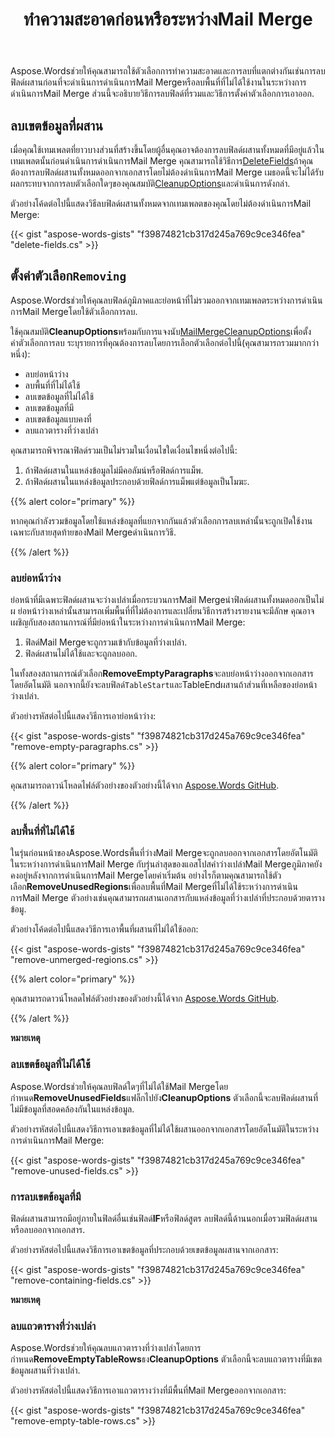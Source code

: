 ﻿---
title: ทำความสะอาดก่อนหรือระหว่างMail Merge
second_title: Aspose.Wordsสำหรับ.NET
articleTitle: ทำความสะอาดก่อนหรือระหว่างการดำเนินการMail Merge
linktitle: ทำความสะอาดก่อนหรือระหว่างการดำเนินการMail Merge
type: docs
description: "ใช้ตัวเลือกการทำความสะอาดและการลบที่แตกต่างกันเช่นการลบฟิลด์ผสานก่อนดำเนินการดำเนินการMail Mergeหรือลบพื้นที่ที่ไม่ได้ใช้ระหว่างการดำเนินการMail Mergeโดยใช้C#."
keywords: "cleanup options Mail Merge c#"
weight: 10
url: /th/net/clean-up-before-or-during-mail-merge/
timestamp: 2024-07-11-08-07-06
---

Aspose.Wordsช่วยให้คุณสามารถใช้ตัวเลือกการทำความสะอาดและการลบที่แตกต่างกันเช่นการลบฟิลด์ผสานก่อนที่จะดำเนินการดำเนินการMail Mergeหรือลบพื้นที่ที่ไม่ได้ใช้งานในระหว่างการดำเนินการMail Merge ส่วนนี้จะอธิบายวิธีการลบฟิลด์ที่รวมและวิธีการตั้งค่าตัวเลือกการเอาออก.

## ลบเขตข้อมูลที่ผสาน

เมื่อคุณใช้เทมเพลตที่ยาวบางส่วนที่สร้างขึ้นโดยผู้อื่นคุณอาจต้องการลบฟิลด์ผสานทั้งหมดที่มีอยู่แล้วในเทมเพลตนั้นก่อนดำเนินการดำเนินการMail Merge คุณสามารถใช้วิธีการ[DeleteFields](https://reference.aspose.com/words/net/aspose.words.mailmerging/mailmerge/deletefields/)ถ้าคุณต้องการลบฟิลด์ผสานทั้งหมดออกจากเอกสารโดยไม่ต้องดำเนินการMail Merge เมธอดนี้จะไม่ได้รับผลกระทบจากการลบตัวเลือกใดๆของคุณสมบัติ[CleanupOptions](https://reference.aspose.com/words/net/aspose.words.mailmerging/mailmerge/cleanupoptions/)และดำเนินการดังกล่า.

ตัวอย่างโค้ดต่อไปนี้แสดงวิธีลบฟิลด์ผสานทั้งหมดจากเทมเพลตของคุณโดยไม่ต้องดำเนินการMail Merge:

{{< gist "aspose-words-gists" "f39874821cb317d245a769c9ce346fea" "delete-fields.cs" >}}

## ตั้งค่าตัวเลือก`Removing`

Aspose.Wordsช่วยให้คุณลบฟิลด์ภูมิภาคและย่อหน้าที่ไม่รวมออกจากเทมเพลตระหว่างการดำเนินการMail Mergeโดยใช้ตัวเลือกการลบ.

ใช้คุณสมบัติ**CleanupOptions**พร้อมกับการแจงนับ[MailMergeCleanupOptions](https://reference.aspose.com/words/net/aspose.words.mailmerging/mailmergecleanupoptions/)เพื่อตั้งค่าตัวเลือกการลบ ระบุรายการที่คุณต้องการลบโดยการเลือกตัวเลือกต่อไปนี้(คุณสามารถรวมมากกว่าหนึ่ง):

* ลบย่อหน้าว่าง
* ลบพื้นที่ที่ไม่ได้ใช้
* ลบเขตข้อมูลที่ไม่ได้ใช้
* ลบเขตข้อมูลที่มี
* ลบเขตข้อมูลแบบคงที่
* ลบแถวตารางที่ว่างเปล่า

คุณสามารถพิจารณาฟิลด์รวมเป็นไม่รวมในเงื่อนไขใดเงื่อนไขหนึ่งต่อไปนี้:

1. ถ้าฟิลด์ผสานในแหล่งข้อมูลไม่มีคอลัมน์หรือฟิลด์การแม็พ.
2. ถ้าฟิลด์ผสานในแหล่งข้อมูลประกอบด้วยฟิลด์การแม็พแต่ข้อมูลเป็นโมฆะ.

{{% alert color="primary" %}}

หากคุณกำลังรวมข้อมูลโดยใช้แหล่งข้อมูลที่แยกจากกันแล้วตัวเลือกการลบเหล่านั้นจะถูกเปิดใช้งานเฉพาะกับสายสุดท้ายของMail Mergeดำเนินการวิธี.

{{% /alert %}}

### ลบย่อหน้าว่าง

ย่อหน้าที่มีเฉพาะฟิลด์ผสานจะว่างเปล่าเมื่อกระบวนการMail Mergeนำฟิลด์ผสานทั้งหมดออกเป็นไม่ผ ย่อหน้าว่างเหล่านั้นสามารถเพิ่มพื้นที่ที่ไม่ต้องการและเปลี่ยนวิธีการสร้างรายงานจะมีลักษ คุณอาจเผชิญกับสองสถานการณ์ที่มีย่อหน้าในระหว่างการดำเนินการMail Merge:

1. ฟิลด์Mail Mergeจะถูกรวมเข้ากับข้อมูลที่ว่างเปล่า.
2. ฟิลด์ผสานไม่ได้ใช้และจะถูกลบออก.

ในทั้งสองสถานการณ์ตัวเลือก**RemoveEmptyParagraphs**จะลบย่อหน้าว่างออกจากเอกสารโดยอัตโนมัติ นอกจากนี้ยังจะลบฟิลด์`TableStart`และTableEndผสานถ้าส่วนที่เหลือของย่อหน้าว่างเปล่า.

ตัวอย่างรหัสต่อไปนี้แสดงวิธีการเอาย่อหน้าว่าง:

{{< gist "aspose-words-gists" "f39874821cb317d245a769c9ce346fea" "remove-empty-paragraphs.cs" >}}

{{% alert color="primary" %}}

คุณสามารถดาวน์โหลดไฟล์ตัวอย่างของตัวอย่างนี้ได้จาก [Aspose.Words GitHub](https://github.com/aspose-words/Aspose.Words-for-.NET/blob/master/Examples/Data/Table%20with%20fields.docx).

{{% /alert %}}

### ลบพื้นที่ที่ไม่ได้ใช้

ในรุ่นก่อนหน้าของAspose.Wordsพื้นที่ว่างMail Mergeจะถูกลบออกจากเอกสารโดยอัตโนมัติในระหว่างการดำเนินการMail Merge กับรุ่นล่าสุดของแอสโปสคำว่างเปล่าMail Mergeภูมิภาคยังคงอยู่หลังจากการดำเนินการMail Mergeโดยค่าเริ่มต้น อย่างไรก็ตามคุณสามารถใช้ตัวเลือก**RemoveUnusedRegions**เพื่อลบพื้นที่Mail Mergeที่ไม่ได้ใช้ระหว่างการดำเนินการMail Merge ตัวอย่างเช่นคุณสามารถผสานเอกสารกับแหล่งข้อมูลที่ว่างเปล่าที่ประกอบด้วยตารางข้อมู.

ตัวอย่างโค้ดต่อไปนี้แสดงวิธีการเอาพื้นที่ผสานที่ไม่ได้ใช้ออก:

{{< gist "aspose-words-gists" "f39874821cb317d245a769c9ce346fea" "remove-unmerged-regions.cs" >}}

{{% alert color="primary" %}}

คุณสามารถดาวน์โหลดไฟล์ตัวอย่างของตัวอย่างนี้ได้จาก [Aspose.Words GitHub](https://github.com/aspose-words/Aspose.Words-for-.NET/blob/master/Examples/Data/Mail%20merge%20destination%20-%20Northwind%20suppliers.docx).

{{% /alert %}}

**หมายเหตุ**

### ลบเขตข้อมูลที่ไม่ได้ใช้

Aspose.Wordsช่วยให้คุณลบฟิลด์ใดๆที่ไม่ได้ใช้Mail Mergeโดยกำหนด**RemoveUnusedFields**แฟล็กไปยัง**CleanupOptions** ตัวเลือกนี้จะลบฟิลด์ผสานที่ไม่มีข้อมูลที่สอดคล้องกันในแหล่งข้อมูล.

ตัวอย่างรหัสต่อไปนี้แสดงวิธีการเอาเขตข้อมูลที่ไม่ได้ใช้ผสานออกจากเอกสารโดยอัตโนมัติในระหว่างการดำเนินการMail Merge:

{{< gist "aspose-words-gists" "f39874821cb317d245a769c9ce346fea" "remove-unused-fields.cs" >}}

### การลบเขตข้อมูลที่มี

ฟิลด์ผสานสามารถมีอยู่ภายในฟิลด์อื่นเช่นฟิลด์**IF**หรือฟิลด์สูตร ลบฟิลด์นี้ด้านนอกเมื่อรวมฟิลด์ผสานหรือลบออกจากเอกสาร.

ตัวอย่างรหัสต่อไปนี้แสดงวิธีการเอาเขตข้อมูลที่ประกอบด้วยเขตข้อมูลผสานจากเอกสาร:

{{< gist "aspose-words-gists" "f39874821cb317d245a769c9ce346fea" "remove-containing-fields.cs" >}}

**หมายเหตุ**

### ลบแถวตารางที่ว่างเปล่า

Aspose.Wordsช่วยให้คุณลบแถวตารางที่ว่างเปล่าโดยการกำหนด**RemoveEmptyTableRows**ธง**CleanupOptions** ตัวเลือกนี้จะลบแถวตารางที่มีเขตข้อมูลผสานที่ว่างเปล่า.

ตัวอย่างรหัสต่อไปนี้แสดงวิธีการเอาแถวตารางว่างที่มีพื้นที่Mail Mergeออกจากเอกสาร:

{{< gist "aspose-words-gists" "f39874821cb317d245a769c9ce346fea" "remove-empty-table-rows.cs" >}}
